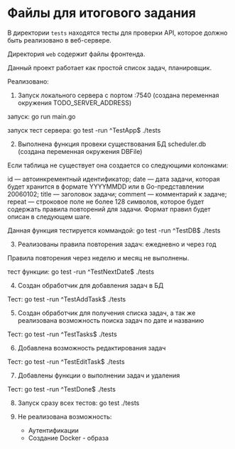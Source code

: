 # Файлы для итогового задания

В директории `tests` находятся тесты для проверки API, которое должно быть реализовано в веб-сервере.

Директория `web` содержит файлы фронтенда.

Данный проект работает как простой список задач, планировщик. 

Реализовано: 

1) Запуск локального сервера с портом :7540 (создана переменная окружения TODO_SERVER_ADDRESS)

запуск: go run main.go 

запуск тест сервера: go test -run ^TestApp$ ./tests

2) Выполнена функция провеки существования БД scheduler.db (создана переменная окружения DBFile) 

Если таблица не существует она создается со следующими колонками:

id — автоинкрементный идентификатор;
date — дата задачи, которая будет хранится в формате YYYYMMDD или в Go-представлении 20060102;
title — заголовок задачи;
comment — комментарий к задаче;
repeat — строковое поле не более 128 символов, которое будет содержать правила повторений для задачи. Формат правил будет описан в следующем шаге.

Данная функция тестируется коммандой: go test -run ^TestDB$ ./tests

3) Реализованы правила повторения задач: ежедневно и через год

Правила повторения через неделю и месяц не выполнены. 

тест функции: go test -run ^TestNextDate$ ./tests

4) Создан обработчик для добавления задач в БД 

Тест: go test -run ^TestAddTask$ ./tests

5) Создан обработчик для получения списка задач, а так же реализована возможность поиска задач по дате и названию

Тест: go test -run ^TestTasks$ ./tests

6)  Добавлена возможность редактирования задач

Тест: go test -run ^TestEditTask$ ./tests

7) Добавлены функции о выполнении задач и удаления

Тест: go test -run ^TestDone$ ./tests

8) Запуск сразу всех тестов: go test ./tests

9) Не реализована возможность:
   
    - Аутентификации 
    - Создание Docker - образа

 
